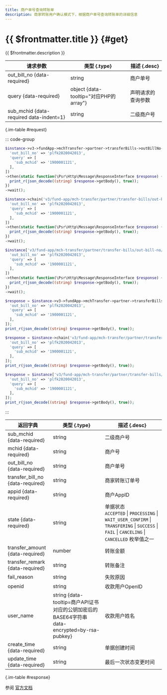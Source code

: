 ```yaml
---
title: 商户单号查询转账单
description: 商家转账用户确认模式下，根据商户单号查询转账单的详细信息
---
```


# {{ $frontmatter.title }} {#get}

{{ $frontmatter.description }}

| 请求参数 | 类型 {.type} | 描述 {.desc}
| --- | --- | ---
| out_bill_no {data-required} | string | 商户单号
| query {data-required} | object {data-tooltip="对应PHP的array"} | 声明请求的查询参数
| sub_mchid {data-required data-indent=1} | string | 二级商户号

{.im-table #request}

::: code-group

```php [异步纯链式]
$instance->v3->fundApp->mchTransfer->partner->transferBills->outBillNo->_out_bill_no_->getAsync([
  'out_bill_no' => 'plfk2020042013',
  'query' => [
    'sub_mchid' => '1900001121',
  ],
])
->then(static function(\Psr\Http\Message\ResponseInterface $response) {
  print_r(json_decode((string) $response->getBody(), true));
})
->wait();
```

```php [异步声明式]
$instance->chain('v3/fund-app/mch-transfer/partner/transfer-bills/out-bill-no/{out_bill_no}')->getAsync([
  'out_bill_no' => 'plfk2020042013',
  'query' => [
    'sub_mchid' => '1900001121',
  ],
])
->then(static function(\Psr\Http\Message\ResponseInterface $response) {
  print_r(json_decode((string) $response->getBody(), true));
})
->wait();
```

```php [异步属性式]
$instance['v3/fund-app/mch-transfer/partner/transfer-bills/out-bill-no/{out_bill_no}']->getAsync([
  'out_bill_no' => 'plfk2020042013',
  'query' => [
    'sub_mchid' => '1900001121',
  ],
])
->then(static function(\Psr\Http\Message\ResponseInterface $response) {
  print_r(json_decode((string) $response->getBody(), true));
})
->wait();
```

```php [同步纯链式]
$response = $instance->v3->fundApp->mchTransfer->partner->transferBills->outBillNo->_out_bill_no_->get([
  'out_bill_no' => 'plfk2020042013',
  'query' => [
    'sub_mchid' => '1900001121',
  ],
]);
print_r(json_decode((string) $response->getBody(), true));
```

```php [同步声明式]
$response = $instance->chain('v3/fund-app/mch-transfer/partner/transfer-bills/out-bill-no/{out_bill_no}')->get([
  'out_bill_no' => 'plfk2020042013',
  'query' => [
    'sub_mchid' => '1900001121',
  ],
]);
print_r(json_decode((string) $response->getBody(), true));
```

```php [同步属性式]
$response = $instance['v3/fund-app/mch-transfer/partner/transfer-bills/out-bill-no/{out_bill_no}']->get([
  'out_bill_no' => 'plfk2020042013',
  'query' => [
    'sub_mchid' => '1900001121',
  ],
]);
print_r(json_decode((string) $response->getBody(), true));
```

:::

| 返回字典 | 类型 {.type} | 描述 {.desc}
| --- | --- | ---
| sub_mchid {data-required} | string | 二级商户号
| mchid {data-required} | string | 商户号
| out_bill_no {data-required} | string | 商户单号
| transfer_bill_no {data-required} | string | 商家转账订单号
| appid {data-required} | string | 商户AppID
| state {data-required} | string | 单据状态<br/>`ACCEPTED` \| `PROCESSING` \| `WAIT_USER_CONFIRM` \| `TRANSFERING` \| `SUCCESS` \| `FAIL` \| `CANCELING` \| `CANCELLED` 枚举值之一
| transfer_amount {data-required} | number | 转账金额
| transfer_remark {data-required} | string | 转账备注
| fail_reason | string | 失败原因
| openid | string | 收款用户OpenID
| user_name | string {data-tooltip=商户API证书对应的公钥加密后的BASE64字符串 data-encrypted=by-rsa-pubkey} | 收款用户姓名
| create_time {data-required} | string | 单据创建时间
| update_time {data-required} | string | 最后一次状态变更时间

{.im-table #response}

参阅 [官方文档](https://pay.weixin.qq.com/doc/v3/partner/4015469131)
